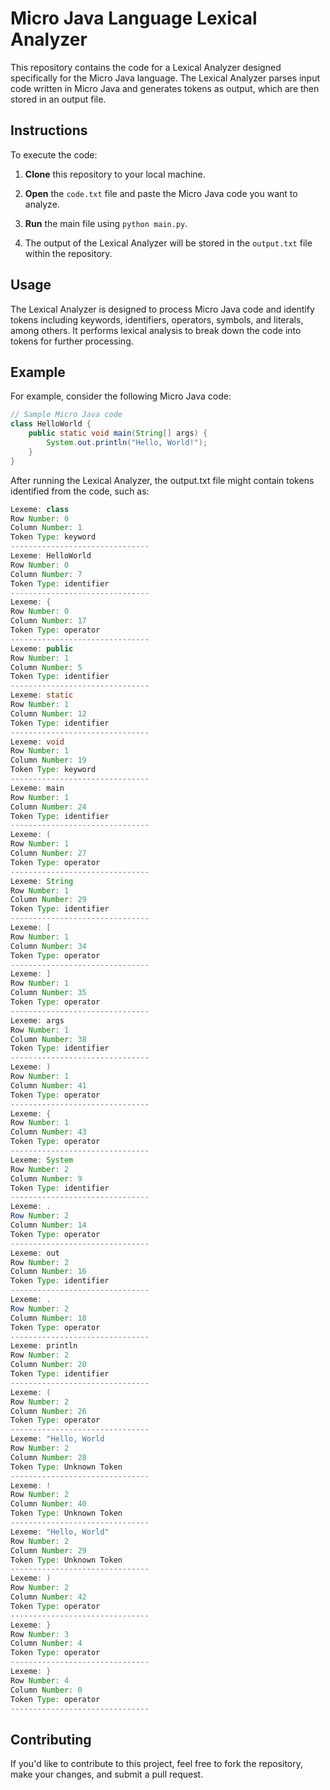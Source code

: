 # Micro Java Language Lexical Analyzer

This repository contains the code for a Lexical Analyzer designed specifically for the Micro Java language. The Lexical Analyzer parses input code written in Micro Java and generates tokens as output, which are then stored in an output file.

## Instructions

To execute the code:

1. **Clone** this repository to your local machine.
   
2. **Open** the `code.txt` file and paste the Micro Java code you want to analyze.

3. **Run** the main file using `python main.py`.

4. The output of the Lexical Analyzer will be stored in the `output.txt` file within the repository.

## Usage

The Lexical Analyzer is designed to process Micro Java code and identify tokens including keywords, identifiers, operators, symbols, and literals, among others. It performs lexical analysis to break down the code into tokens for further processing.

## Example

For example, consider the following Micro Java code:

```java
// Sample Micro Java code
class HelloWorld {
    public static void main(String[] args) {
        System.out.println("Hello, World!");
    }
}
````


After running the Lexical Analyzer, the output.txt file might contain tokens identified from the code, such as:
```java
Lexeme: class
Row Number: 0
Column Number: 1
Token Type: keyword
-------------------------------
Lexeme: HelloWorld
Row Number: 0
Column Number: 7
Token Type: identifier
-------------------------------
Lexeme: {
Row Number: 0
Column Number: 17
Token Type: operator
-------------------------------
Lexeme: public
Row Number: 1
Column Number: 5
Token Type: identifier
-------------------------------
Lexeme: static
Row Number: 1
Column Number: 12
Token Type: identifier
-------------------------------
Lexeme: void
Row Number: 1
Column Number: 19
Token Type: keyword
-------------------------------
Lexeme: main
Row Number: 1
Column Number: 24
Token Type: identifier
-------------------------------
Lexeme: (
Row Number: 1
Column Number: 27
Token Type: operator
-------------------------------
Lexeme: String
Row Number: 1
Column Number: 29
Token Type: identifier
-------------------------------
Lexeme: [
Row Number: 1
Column Number: 34
Token Type: operator
-------------------------------
Lexeme: ]
Row Number: 1
Column Number: 35
Token Type: operator
-------------------------------
Lexeme: args
Row Number: 1
Column Number: 38
Token Type: identifier
-------------------------------
Lexeme: )
Row Number: 1
Column Number: 41
Token Type: operator
-------------------------------
Lexeme: {
Row Number: 1
Column Number: 43
Token Type: operator
-------------------------------
Lexeme: System
Row Number: 2
Column Number: 9
Token Type: identifier
-------------------------------
Lexeme: .
Row Number: 2
Column Number: 14
Token Type: operator
-------------------------------
Lexeme: out
Row Number: 2
Column Number: 16
Token Type: identifier
-------------------------------
Lexeme: .
Row Number: 2
Column Number: 18
Token Type: operator
-------------------------------
Lexeme: println
Row Number: 2
Column Number: 20
Token Type: identifier
-------------------------------
Lexeme: (
Row Number: 2
Column Number: 26
Token Type: operator
-------------------------------
Lexeme: "Hello, World
Row Number: 2
Column Number: 28
Token Type: Unknown Token
-------------------------------
Lexeme: !
Row Number: 2
Column Number: 40
Token Type: Unknown Token
-------------------------------
Lexeme: "Hello, World"
Row Number: 2
Column Number: 29
Token Type: Unknown Token
-------------------------------
Lexeme: )
Row Number: 2
Column Number: 42
Token Type: operator
-------------------------------
Lexeme: }
Row Number: 3
Column Number: 4
Token Type: operator
-------------------------------
Lexeme: }
Row Number: 4
Column Number: 0
Token Type: operator
-------------------------------
````


## Contributing
If you'd like to contribute to this project, feel free to fork the repository, make your changes, and submit a pull request.


